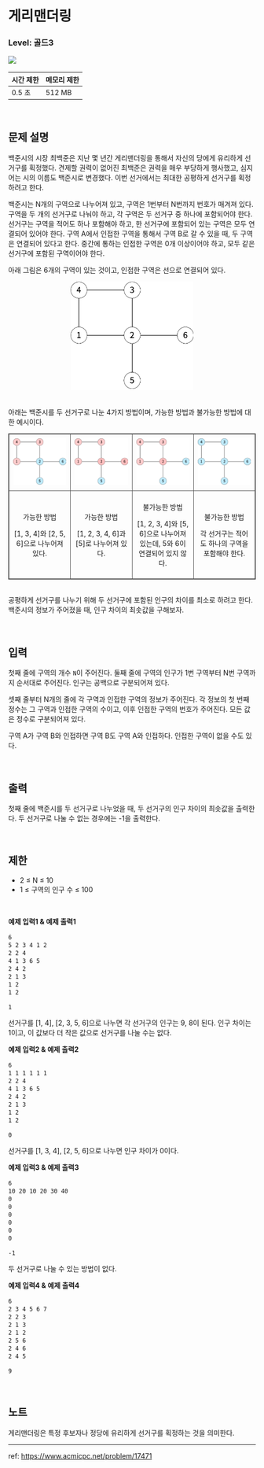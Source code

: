# 게리맨더링

### Level: 골드3

<img src="https://d2gd6pc034wcta.cloudfront.net/tier/13.svg" style="width: 20px" />

<br>

| 시간 제한 | 메모리 제한 |
| -------- | ---------- |
| 0.5 초 | 512 MB |

<br>

## 문제 설명

백준시의 시장 최백준은 지난 몇 년간 게리맨더링을 통해서 자신의 당에게 유리하게 선거구를 획정했다. 견제할 권력이 없어진 최백준은 권력을 매우 부당하게 행사했고, 심지어는 시의 이름도 백준시로 변경했다. 이번 선거에서는 최대한 공평하게 선거구를 획정하려고 한다.

백준시는 N개의 구역으로 나누어져 있고, 구역은 1번부터 N번까지 번호가 매겨져 있다. 구역을 두 개의 선거구로 나눠야 하고, 각 구역은 두 선거구 중 하나에 포함되어야 한다. 선거구는 구역을 적어도 하나 포함해야 하고, 한 선거구에 포함되어 있는 구역은 모두 연결되어 있어야 한다. 구역 A에서 인접한 구역을 통해서 구역 B로 갈 수 있을 때, 두 구역은 연결되어 있다고 한다. 중간에 통하는 인접한 구역은 0개 이상이어야 하고, 모두 같은 선거구에 포함된 구역이어야 한다.

아래 그림은 6개의 구역이 있는 것이고, 인접한 구역은 선으로 연결되어 있다.

<div align="center">
  <img src="./exam_1.png" style="width: 250px" alt="exam_1" />
</div>

<br>

아래는 백준시를 두 선거구로 나눈 4가지 방법이며, 가능한 방법과 불가능한 방법에 대한 예시이다.

<table style="margin: 0 auto; border: 1px solid rgb(82, 82, 82); border-spacing: 0; border-collaps: collapse">
  <tbody>
    <tr>
      <td style="text-align: center; width: 25%; border: 1px solid rgb(82, 82, 82); padding: 8px">
        <img src="./exam_2.png" style="width: 100%; max-width: 250px" alt="exam_2" />
      </td>
      <td style="text-align: center; width: 25%; border: 1px solid rgb(82, 82, 82); padding: 8px">
        <img src="./exam_3.png" style="width: 100%; max-width: 250px" alt="exam_3" />
      </td>
      <td style="text-align: center; width: 25%; border: 1px solid rgb(82, 82, 82); padding: 8px">
        <img src="./exam_4.png" style="width: 100%; max-width: 250px" alt="exam_4" />
      </td>
      <td style="text-align: center; width: 25%; border: 1px solid rgb(82, 82, 82); padding: 8px">
        <img src="./exam_5.png" style="width: 100%; max-width: 250px" alt="exam_5" />
      </td>
    </tr>
    <tr>
      <td style="text-align: center; width: 25%; border: 1px solid rgb(82, 82, 82); padding: 8px">
        <p>가능한 방법</p>
        <p>[1, 3, 4]와 [2, 5, 6]으로 나누어져 있다.</p>
      </td>
      <td style="text-align: center; width: 25%; border: 1px solid rgb(82, 82, 82); padding: 8px">
        <p>가능한 방법</p>
        <p>[1, 2, 3, 4, 6]과 [5]로 나누어져 있다.</p>
      </td>
      <td style="text-align: center; width: 25%; border: 1px solid rgb(82, 82, 82); padding: 8px">
        <p>불가능한 방법</p>
        <p>[1, 2, 3, 4]와 [5, 6]으로 나누어져 있는데, 5와 6이 연결되어 있지 않다.</p>
      </td>
      <td style="text-align: center; width: 25%; border: 1px solid rgb(82, 82, 82); padding: 8px">
        <p>불가능한 방법</p>
        <p>각 선거구는 적어도 하나의 구역을 포함해야 한다.</p>
      </td>
    </tr>
  </tbody>
</table>

<br>

공평하게 선거구를 나누기 위해 두 선거구에 포함된 인구의 차이를 최소로 하려고 한다. 백준시의 정보가 주어졌을 때, 인구 차이의 최솟값을 구해보자.

<br>

## 입력

첫째 줄에 구역의 개수 `N`이 주어진다. 둘째 줄에 구역의 인구가 1번 구역부터 N번 구역까지 순서대로 주어진다. 인구는 공백으로 구분되어져 있다.

셋째 줄부터 N개의 줄에 각 구역과 인접한 구역의 정보가 주어진다. 각 정보의 첫 번째 정수는 그 구역과 인접한 구역의 수이고, 이후 인접한 구역의 번호가 주어진다. 모든 값은 정수로 구분되어져 있다.

구역 A가 구역 B와 인접하면 구역 B도 구역 A와 인접하다. 인접한 구역이 없을 수도 있다.

<br>

## 출력

첫째 줄에 백준시를 두 선거구로 나누었을 때, 두 선거구의 인구 차이의 최솟값을 출력한다. 두 선거구로 나눌 수 없는 경우에는 -1을 출력한다.

<br>

## 제한

- 2 ≤ N ≤ 10
- 1 ≤ 구역의 인구 수 ≤ 100

<br>

**예제 입력1 & 예제 출력1**

```
6
5 2 3 4 1 2
2 2 4
4 1 3 6 5
2 4 2
2 1 3
1 2
1 2

```

```
1

```

선거구를 [1, 4], [2, 3, 5, 6]으로 나누면 각 선거구의 인구는 9, 8이 된다. 인구 차이는 1이고, 이 값보다 더 작은 값으로 선거구를 나눌 수는 없다.

**예제 입력2 & 예제 출력2**

```
6
1 1 1 1 1 1
2 2 4
4 1 3 6 5
2 4 2
2 1 3
1 2
1 2

```

```
0

```

선거구를 [1, 3, 4], [2, 5, 6]으로 나누면 인구 차이가 0이다.

**예제 입력3 & 예제 출력3**

```
6
10 20 10 20 30 40
0
0
0
0
0
0

```

```
-1

```

두 선거구로 나눌 수 있는 방법이 없다.

**예제 입력4 & 예제 출력4**

```
6
2 3 4 5 6 7
2 2 3
2 1 3
2 1 2
2 5 6
2 4 6
2 4 5

```

```
9

```

<br>

## 노트

게리맨더링은 특정 후보자나 정당에 유리하게 선거구를 획정하는 것을 의미한다.

---

ref: https://www.acmicpc.net/problem/17471